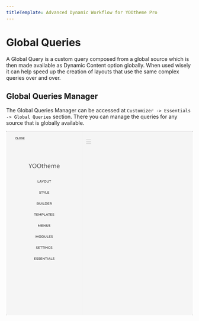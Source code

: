 ```yaml
---
titleTemplate: Advanced Dynamic Workflow for YOOtheme Pro
---
```


# Global Queries

A Global Query is a custom query composed from a global source which is then made available as Dynamic Content option globally. When used wisely it can help speed up the creation of layouts that use the same complex queries over and over.

## Global Queries Manager

The Global Queries Manager can be accessed at `Customizer -> Essentials -> Global Queries` section. There you can manage the queries for any source that is globally available.

![Global Queries](./assets/dynamic-global-queries.gif)
